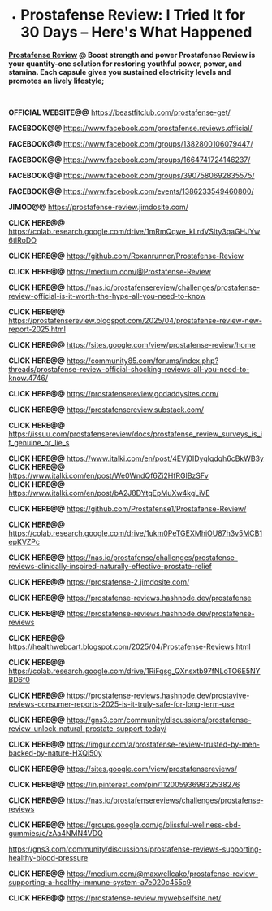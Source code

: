 <ul>
<li class="" data-start="356" data-end="430">
<h1 data-start="359" data-end="430"><strong data-start="359" data-end="428">Prostafense Review: I Tried It for 30 Days &ndash; Here's What Happened</strong></h1>
</li>
</ul>
<p><strong><a href="https://beastfitclub.com/prostafense-get/">Prostafense Review</a> </strong><strong>@</strong><strong> Boost strength and power Prostafense Review is your quantity-one solution for restoring youthful power, power, and stamina. Each capsule gives you sustained electricity levels and promotes an lively lifestyle;</strong></p>
<p>&nbsp;</p>
<p><strong>OFFICIAL WEBSITE@@</strong> <a href="https://beastfitclub.com/prostafense-get/">https://beastfitclub.com/prostafense-get/</a></p>
<p><strong>FACEBOOK@@ </strong><a href="https://www.facebook.com/prostafense.reviews.official/">https://www.facebook.com/prostafense.reviews.official/</a></p>
<p><strong>FACEBOOK@@ </strong><a href="https://www.facebook.com/groups/1382800106079447/">https://www.facebook.com/groups/1382800106079447/</a></p>
<p><strong>FACEBOOK@@ </strong><a href="https://www.facebook.com/groups/1664741724146237/">https://www.facebook.com/groups/1664741724146237/</a></p>
<p><strong>FACEBOOK@@ </strong><a href="https://www.facebook.com/groups/3907580692835575/">https://www.facebook.com/groups/3907580692835575/</a></p>
<p><strong>FACEBOOK@@ </strong><a href="https://www.facebook.com/events/1386233549460800/">https://www.facebook.com/events/1386233549460800/</a></p>
<p><strong>JIMOD@@ </strong> <a href="https://prostafense-review.jimdosite.com/">https://prostafense-review.jimdosite.com/</a></p>
<p><strong>CLICK HERE@@ </strong> <a href="https://colab.research.google.com/drive/1mRmQqwe_kLrdVSIty3qaGHJYw6tIRoDO">https://colab.research.google.com/drive/1mRmQqwe_kLrdVSIty3qaGHJYw6tIRoDO</a></p>
<p><strong>CLICK HERE@@ </strong><a href="https://github.com/Roxanrunner/Prostafense-Review">https://github.com/Roxanrunner/Prostafense-Review</a></p>
<p><strong>CLICK HERE@@ </strong><a href="https://medium.com/@Prostafense-Review">https://medium.com/@Prostafense-Review</a></p>
<p><strong>CLICK HERE@@ </strong><a href="https://nas.io/prostafensereview/challenges/prostafense-review-official-is-it-worth-the-hype-all-you-need-to-know">https://nas.io/prostafensereview/challenges/prostafense-review-official-is-it-worth-the-hype-all-you-need-to-know</a></p>
<p><strong>CLICK HERE@@ </strong><a href="https://prostafensereview.blogspot.com/2025/04/prostafense-review-new-report-2025.html">https://prostafensereview.blogspot.com/2025/04/prostafense-review-new-report-2025.html</a></p>
<p><strong>CLICK HERE@@ </strong><a href="https://sites.google.com/view/prostafense-review/home">https://sites.google.com/view/prostafense-review/home</a></p>
<p><strong>CLICK HERE@@ </strong><a href="https://community85.com/forums/index.php?threads/prostafense-review-official-shocking-reviews-all-you-need-to-know.4746/">https://community85.com/forums/index.php?threads/prostafense-review-official-shocking-reviews-all-you-need-to-know.4746/</a></p>
<p><strong>CLICK HERE@@ </strong><a href="https://prostafensereview.godaddysites.com/">https://prostafensereview.godaddysites.com/</a></p>
<p><strong>CLICK HERE@@ </strong><a href="https://prostafensereview.substack.com/">https://prostafensereview.substack.com/</a></p>
<p><strong>CLICK HERE@@ </strong><a href="https://issuu.com/prostafensereview/docs/prostafense_review_surveys_is_it_genuine_or_lie_s">https://issuu.com/prostafensereview/docs/prostafense_review_surveys_is_it_genuine_or_lie_s</a></p>
<p><strong>CLICK HERE@@ </strong><a href="https://www.italki.com/en/post/4EVj0IDyqIqdqh6cBkWB3y" target="_blank">https://www.italki.com/en/post/4EVj0IDyqIqdqh6cBkWB3y</a><br /> <strong>CLICK HERE@@ </strong><a href="https://www.italki.com/en/post/We0WndQf6Zi2HfRGlBzSFv" target="_blank">https://www.italki.com/en/post/We0WndQf6Zi2HfRGlBzSFv</a><br /> <strong>CLICK HERE@@ </strong><a href="https://www.italki.com/en/post/bA2J8DYtgEpMuXw4kgLiVE" target="_blank">https://www.italki.com/en/post/bA2J8DYtgEpMuXw4kgLiVE</a></p>
<p><strong>CLICK HERE@@ </strong><a href="https://github.com/Prostafense1/Prostafense-Review/">https://github.com/Prostafense1/Prostafense-Review/</a></p>
<p><strong>CLICK HERE@@ </strong><a href="https://colab.research.google.com/drive/1ukm0PeTGEXMhiOU87h3v5MCB1epKVZPc">https://colab.research.google.com/drive/1ukm0PeTGEXMhiOU87h3v5MCB1epKVZPc</a></p>
<p><strong>CLICK HERE@@ </strong><a href="https://nas.io/prostafense/challenges/prostafense-reviews-clinically-inspired-naturally-effective-prostate-relief">https://nas.io/prostafense/challenges/prostafense-reviews-clinically-inspired-naturally-effective-prostate-relief</a></p>
<p><strong>CLICK HERE@@ </strong><a href="https://prostafense-2.jimdosite.com/">https://prostafense-2.jimdosite.com/</a></p>
<p><strong>CLICK HERE@@ </strong><a href="https://prostafense-reviews.hashnode.dev/prostafense">https://prostafense-reviews.hashnode.dev/prostafense</a></p>
<p><strong>CLICK HERE@@ </strong><a href="https://prostafense-reviews.hashnode.dev/prostafense-reviews">https://prostafense-reviews.hashnode.dev/prostafense-reviews</a></p>
<p><strong>CLICK HERE@@ </strong><a href="https://healthwebcart.blogspot.com/2025/04/Prostafense-Reviews.html">https://healthwebcart.blogspot.com/2025/04/Prostafense-Reviews.html</a></p>
<p><strong>CLICK HERE@@ </strong><a href="https://colab.research.google.com/drive/1RiFqsg_QXnsxtb97fNLoTO6E5NYBD6f0">https://colab.research.google.com/drive/1RiFqsg_QXnsxtb97fNLoTO6E5NYBD6f0</a></p>
<p><strong>CLICK HERE@@ </strong><a href="https://prostafense-reviews.hashnode.dev/prostavive-reviews-consumer-reports-2025-is-it-truly-safe-for-long-term-use">https://prostafense-reviews.hashnode.dev/prostavive-reviews-consumer-reports-2025-is-it-truly-safe-for-long-term-use</a></p>
<p><strong>CLICK HERE@@ </strong><a href="https://gns3.com/community/discussions/prostafense-review-unlock-natural-prostate-support-today/">https://gns3.com/community/discussions/prostafense-review-unlock-natural-prostate-support-today/</a></p>
<p><strong>CLICK HERE@@ </strong><a href="https://imgur.com/a/prostafense-review-trusted-by-men-backed-by-nature-HXQi50y">https://imgur.com/a/prostafense-review-trusted-by-men-backed-by-nature-HXQi50y</a></p>
<p><strong>CLICK HERE@@ </strong><a href="https://sites.google.com/view/prostafensereviews/">https://sites.google.com/view/prostafensereviews/</a></p>
<p><strong>CLICK HERE@@ </strong><a href="https://in.pinterest.com/pin/1120059369832538276">https://in.pinterest.com/pin/1120059369832538276</a></p>
<p><strong>CLICK HERE@@ </strong><a href="https://nas.io/prostafensereviews/challenges/prostafense-reviews">https://nas.io/prostafensereviews/challenges/prostafense-reviews</a></p>
<p><strong>CLICK HERE@@ </strong><a href="https://groups.google.com/g/blissful-wellness-cbd-gummies/c/zAa4NMN4VDQ">https://groups.google.com/g/blissful-wellness-cbd-gummies/c/zAa4NMN4VDQ</a></p>
<p><a href="https://gns3.com/community/discussions/prostafense-reviews-supporting-healthy-blood-pressure">https://gns3.com/community/discussions/prostafense-reviews-supporting-healthy-blood-pressure</a></p>
<p><strong>CLICK HERE@@ </strong><a href="https://medium.com/@maxwellcako/prostafense-review-supporting-a-healthy-immune-system-a7e020c455c9">https://medium.com/@maxwellcako/prostafense-review-supporting-a-healthy-immune-system-a7e020c455c9</a></p>
<p><strong>CLICK HERE@@ </strong><a href="https://prostafense-review.mywebselfsite.net/" target="_blank">https://prostafense-review.mywebselfsite.net/</a></p>
